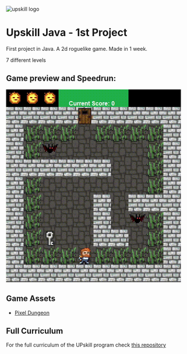 ﻿
![upskill logo](https://i.postimg.cc/C5JvGDsX/cropped-APDC-UPSKILLS-Logo-300x83.png) 
# Upskill Java - 1st Project
First project in Java. A 2d roguelike game.
Made in 1 week.

7 different levels


## Game preview and Speedrun:
![SpeedRun](speedrun.gif "Title")

## Game Assets
- [Pixel Dungeon](https://pixeldungeon.fandom.com/wiki/Main_Page)

## Full Curriculum
For the full curriculum of the UPskill program check [this repository](https://github.com/ze-gomes/upskill-java)
